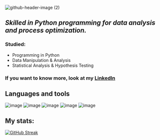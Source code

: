 
![github-header-image (2)](https://github.com/user-attachments/assets/54252ae4-cf98-451a-b599-fb6c3e7b42b0)




## _Skilled in Python programming for data analysis and process optimization._


### Studied:
* Programming in Python
* Data Manipulation & Analysis
* Statistical Analysis & Hypothesis Testing

### If you want to know more, look at my [LinkedIn](https://www.linkedin.com/in/brendacastrordz/) 
## Languages ​​and tools

![image](https://img.shields.io/badge/Python-FFD43B?style=for-the-badge&logo=python&logoColor=blue)
![image](https://img.shields.io/badge/Microsoft_Excel-217346?style=for-the-badge&logo=microsoft-excel&logoColor=white)
![image](https://img.shields.io/badge/Microsoft_Office-D83B01?style=for-the-badge&logo=microsoft-office&logoColor=white)
![image](https://img.shields.io/badge/Microsoft_PowerPoint-B7472A?style=for-the-badge&logo=microsoft-powerpoint&logoColor=white)
![image](https://img.shields.io/badge/PowerBI-F2C811?style=for-the-badge&logo=Power%20BI&logoColor=white)

## My stats:

[![GitHub Streak](https://streak-stats.demolab.com/?user=BrendaCtrd&theme=dark)](https://git.io/streak-stats)
